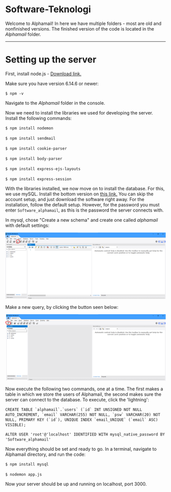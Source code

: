 # Software-Teknologi

Welcome to Alphamail! In here we have multiple folders - most are old and nonfinished versions. The finished version of the code is located in the *Alphamail* folder.
________________________________________________________________________________

# Setting up the server

First, install node.js - [Download link.](https://nodejs.org/en/)


Make sure you have version 6.14.6 or newer:

	$ npm -v

Navigate to the *Alphamail* folder in the console.

Now we need to install the libraries we used for developing the server. Install the following commands:

	$ npm install nodemon
    
	$ npm install sendmail

	$ npm install cookie-parser

	$ npm install body-parser
	
	$ npm install express-ejs-layouts

	$ npm install express-session

With the libraries installed, we now move on to install the database. For this, we use mySQL. 
Install the bottom version on [this link.](https://dev.mysql.com/downloads/installer/)
You can skip the account setup, and just download the software right away. For the installation, follow the default setup. However, for the password you must enter ```Software_alphamail```, as this is the password the server connects with.


In mysql, chose "Create a new schema" and create one called *alphamail* with default settings:

![How to make schema](https://github.com/Biorrith/Software-Teknologi/blob/main/pictures/schema.png)


Make a new query, by clicking the button seen below:

![How to make new query](https://github.com/Biorrith/Software-Teknologi/blob/main/pictures/query.png)

Now execute the following two commands, one at a time. The first makes a table in which we store the users of Alphamail, the second makes sure the server can connect to the database.
To execute, click the 'lightning':

```
CREATE TABLE `alphamail`.`users` (`id` INT UNSIGNED NOT NULL AUTO_INCREMENT, `email` VARCHAR(255) NOT NULL, `psw` VARCHAR(20) NOT NULL, PRIMARY KEY (`id`), UNIQUE INDEX `email_UNIQUE` (`email` ASC) VISIBLE);
```
```
ALTER USER 'root'@'localhost' IDENTIFIED WITH mysql_native_password BY 'Software_alphamail'
```

Now everything should be set and ready to go. In a terminal, navigate to Alphamail directory, and run the code:

	$ npm install mysql
	
	$ nodemon app.js

Now your server should be up and running on localhost, port 3000.

